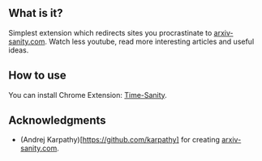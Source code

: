 ## What is it?

Simplest extension which redirects sites you procrastinate to [arxiv-sanity.com](https://www.arxiv-sanity.com/).
Watch less youtube, read more interesting articles and useful ideas.

## How to use

You can install Chrome Extension: [Time-Sanity](https://chrome.google.com/webstore/detail/time-sanity/bbbnbelnchbhhmkfhdlojggnfhcklhpg).

## Acknowledgments

* (Andrej Karpathy)[https://github.com/karpathy] for creating [arxiv-sanity.com](https://www.arxiv-sanity.com/).